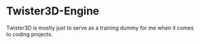 # Twister3D-Engine
Twister3D is mostly just to serve as a training dummy for me when it comes to coding projects.
